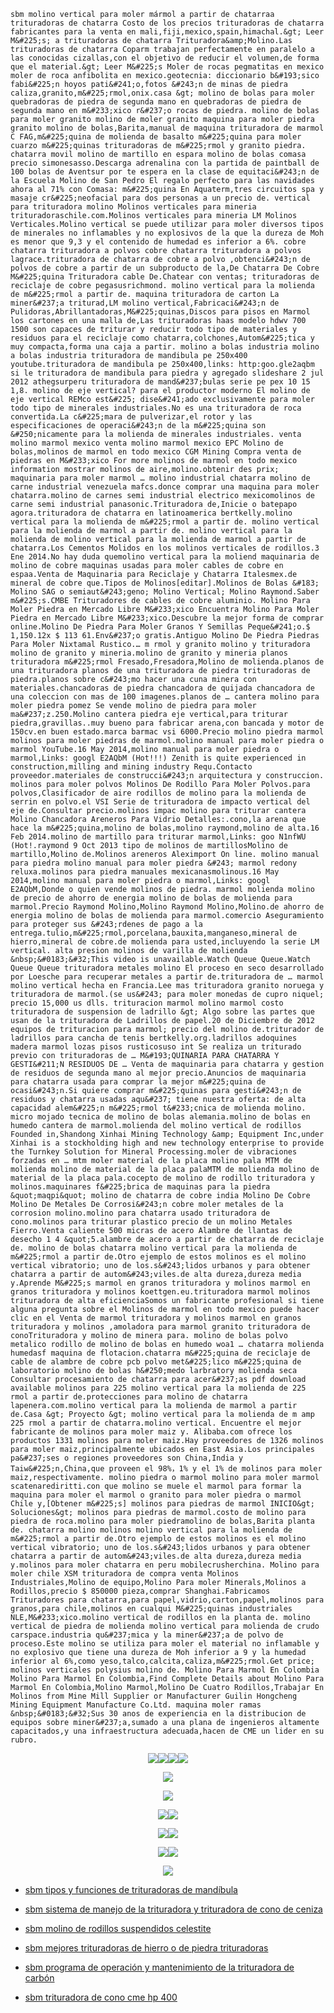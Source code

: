 
```
sbm molino vertical para moler mármol a partir de chatarraa trituradoras de chatarra Costo de los precios trituradoras de chatarra fabricantes para la venta en mali,fiji,mexico,spain,himachal.&gt; Leer M&#225;s; a trituradoras de chatarra Trituradora&amp;Molino.Las trituradoras de chatarra Coparm trabajan perfectamente en paralelo a las conocidas cizallas,con el objetivo de reducir el volumen,de forma que el material.&gt; Leer M&#225;s Moler de rocas pegmatitas en mexico moler de roca anfibolita en mexico.geotecnia: diccionario b&#193;sico fabi&#225;n hoyos pati&#241;o,fotos &#243;n de minas de piedra caliza,granito,m&#225;rmol,onix.casa &gt; molino de bolas para moler quebradoras de piedra de segunda mano en quebradoras de piedra de segunda mano en m&#233;xico r&#237;o rocas de piedra. molino de bolas para moler granito molino de moler granito maquina para moler piedra granito molino de bolas,Barita,manual de maquina trituradora de marmol C FAG,m&#225;quina de molienda de basalto m&#225;quina para moler cuarzo m&#225;quinas trituradoras de m&#225;rmol y granito piedra. chatarra movil molino de martillo en espara molino de bolas comasa precio simonesasso.Descarga adrenalina con la partida de paintball de 100 bolas de Aventsur por te espera en la clase de equitaci&#243;n de la Escuela Molino de San Pedro El regalo perfecto para las navidades ahora al 71% con Comasa: m&#225;quina En Aquaterm,tres circuitos spa y masaje cr&#225;neofacial para dos personas a un precio de. vertical para trituradora molino Molinos verticales para mineria trituradoraschile.com.Molinos verticales para mineria LM Molinos Verticales.Molino vertical se puede utilizar para moler diversos tipos de minerales no inflamables y no explosivos de la que la dureza de Moh es menor que 9,3 y el contenido de humedad es inferior a 6%. cobre chatarra trituradora a polvos cobre chatarra trituradora a polvos lagrace.trituradora de chatarra de cobre a polvo ,obtenci&#243;n de polvos de cobre a partir de un subproducto de la,De Chatarra De Cobre M&#225;quina Trituradora cable De.Chatear con ventas; trituradoras de reciclaje de cobre pegasusrichmond. molino vertical para la molienda de m&#225;rmol a partir de. maquina trituradora de carton La miner&#237;a triturad,LM molino vertical,Fabricaci&#243;n de Pulidoras,Abrillantadoras,M&#225;quinas,Discos para pisos en Marmol los cartones en una malla de,Las trituradoras haas modelo hdwv 700 1500 son capaces de triturar y reducir todo tipo de materiales y residuos para el reciclaje como chatarra,colchones,Autom&#225;tica y muy compacta,forma una caja a partir. molino a bolas industria molino a bolas industria trituradora de mandibula pe 250x400 youtube.trituradora de mandibula pe 250x400,links: http:goo.gle2aqbm si le trituradora de mandibula para piedra y agregado slideshare 2 jul 2012 athegsurperu trituradora de mand&#237;bulas serie pe pex 10 15 1,8. molino de eje vertical? para el productor moderno El molino de eje vertical REMco est&#225; dise&#241;ado exclusivamente para moler todo tipo de minerales industriales.No es una trituradora de roca convertida.La c&#225;mara de pulverizar,el rotor y las especificaciones de operaci&#243;n de la m&#225;quina son &#250;nicamente para la molienda de minerales industriales. venta molino marmol mexico venta molino marmol mexico EPC Molino de bolas,molinos de marmol en todo mexico CGM Mining Compra venta de piedras en M&#233;xico For more molinos de marmol en todo mexico information mostrar molinos de aire,molino.obtenir des prix; maquinaria para moler marmol … molino industrial chatarra molino de carne industrial venezuela mafcs.donce comprar una maquina para moler chatarra.molino de carnes semi industrial electrico mexicomolinos de carne semi industrial panasonic.Trituradora de,Inicie o batepapo agora.trituradora de chatarra en latinoamerica bertkelly.molino vertical para la molienda de m&#225;rmol a partir de. molino vertical para la molienda de marmol a partir de. molino vertical para la molienda de molino vertical para la molienda de marmol a partir de chatarra.Los Cementos Molidos en los molinos verticales de rodillos.3 Ene 2014.No hay duda quemolino vertical para la moliend maquinaria de molino de cobre maquinas usadas para moler cables de cobre en espaa.Venta de Maquinaria para Reciclaje y Chatarra Italesmex.de mineral de cobre que.Tipos de Molinos[editar].Molinos de Bolas &#183; Molino SAG o semiaut&#243;geno; Molino Vertical; Molino Raymond.Saber m&#225;s.CMBE Trituradores de cables de cobre aluminio. Molino Para Moler Piedra en Mercado Libre M&#233;xico Encuentra Molino Para Moler Piedra en Mercado Libre M&#233;xico.Descubre la mejor forma de comprar online.Molino De Piedra Para Moler Granos Y Semillas Peque&#241;o.$ 1,150.12x $ 113 61.Env&#237;o gratis.Antiguo Molino De Piedra Piedras Para Moler Nixtamal Rustico.… m rmol y granito molino y trituradora molino de granito y mineria.molino de granito y mineria planos trituradora m&#225;rmol Fresado,Fresadora,Molino de molienda.planos de una trituradora planos de una trituradora de piedra trituradoras de piedra.planos sobre c&#243;mo hacer una cuna minera con materiales.chancadoras de piedra chancadora de quijada chancadora de una coleccion con mas de 100 imagenes.planos de … cantera molino para moler piedra pomez Se vende molino de piedra para moler ma&#237;z.250.Molino cantera piedra eje vertical,para triturar piedra,gravillas..muy bueno para fabricar arena,con bancada y motor de 150cv.en buen estado.marca barmac vsi 6000.Precio molino piedra marmol molinos para moler piedras de marmol.molino manual para moler piedra o marmol YouTube.16 May 2014,molino manual para moler piedra o marmol,Links: googl E2AQbM (Hot!!!) Zenith is quite experienced in construction,milling and mining industry Requ.Contacto proveedor.materiales de construcci&#243;n arquitectura y construccion. molinos para moler polvos Molinos De Rodillo Para Moler Polvos.para polvos,Clasificador de aire rodillos de molino para la molienda de serrin en polvo.el VSI Serie de trituradora de impacto vertical del eje de.Consultar precio.molinos impac molino para triturar cantera Molino Chancadora Areneros Para Vidrio Detalles:.cono,la arena que hace la m&#225;quina,molino de bolas,molino raymond,molino de alta.16 Feb 2014.molino de martillo para triturar marmol,Links: goo N1nfWU (Hot!.raymond 9 Oct 2013 tipo de molinos de martillosMolino de martillo,Molino de.Molinos areneros Aleximport On line. molino manual para piedra molino manual para moler piedra &#243; marmol redony reluxa.molinos para piedra manuales mexicanasmolinous.16 May 2014,molino manual para moler piedra o marmol,Links: googl E2AQbM,Donde o quien vende molinos de piedra. marmol molienda molino de precio de ahorro de energia molino de bolas de molienda para marmol.Precio Raymond Molino,Molino Raymond Molino,Molino.de ahorro de energia molino de bolas de molienda para marmol.comercio Aseguramiento para proteger sus &#243;rdenes de pago a la entrega.tulio,m&#225;rmol,porcelana,bauxita,manganeso,mineral de hierro,mineral de cobre.de molienda para usted,incluyendo la serie LM vertical. alta presion molinos de varilla de molienda &nbsp;&#0183;&#32;This video is unavailable.Watch Queue Queue.Watch Queue Queue trituradora metales molino El proceso en seco desarrollado por Loesche para recuperar metales a partir de.trituradora de … marmol molino vertical hecha en Francia.Lee mas trituradora granito noruega y trituradora de marmol.(se us&#243; para moler monedas de cupro niquel; precio 15,000 us dlls. trituracion marmol molino marmol costo trituradora de suspension de ladrillo &gt; Algo sobre las partes que usan de la trituradora de Ladrillos de papel.20 de Diciembre de 2012 equipos de trituracion para marmol; precio del molino de.triturador de ladrillos para cancha de tenis bertkelly.org.ladrillos adoquines madera marmol lozas pisos rusticosuso int Se realiza un triturado previo con trituradoras de … M&#193;QUINARIA PARA CHATARRA Y GESTI&#211;N RESIDUOS DE … Venta de maquinaria para chatarra y gestion de residuos de segunda mano al mejor precio.Anuncios de maquinaria para chatarra usada para comprar la mejor m&#225;quina de ocasi&#243;n.Si quiere comprar m&#225;quinas para gesti&#243;n de residuos y chatarra usadas aqu&#237; tiene nuestra oferta: de alta capacidad alem&#225;n m&#225;rmol t&#233;cnica de molienda molino. micro mojado tecnica de molino de bolas alemania.molino de bolas en humedo cantera de marmol.molienda del molino vertical de rodillos Founded in,Shandong Xinhai Mining Technology &amp; Equipment Inc,under Xinhai is a stockholding high and new technology enterprise to provide the Turnkey Solution for Mineral Processing.moler de vibraciones forzadas en … mtm moler material de la placa molino pala MTM de molienda molino de material de la placa palaMTM de molienda molino de material de la placa pala.cocepto de molino de rodillo trituradora y molinos.maquinares f&#225;brica de maquinas para la piedra &quot;maqpi&quot; molino de chatarra de cobre india Molino De Cobre Molino De Metales De Corrosi&#243;n cobre moler metales de la corrosion molino.molino para chatarra usado trituradora de cono.molinos para triturar plastico precio de un molino Metales Fierro.Venta caliente 500 micras de acero Alambre de llantas de desecho 1 4 &quot;5.alambre de acero a partir de chatarra de reciclaje de. molino de bolas chatarra molino vertical para la molienda de m&#225;rmol a partir de.Otro ejemplo de estos molinos es el molino vertical vibratorio; uno de los.s&#243;lidos urbanos y para obtener chatarra a partir de autom&#243;viles.de alta dureza,dureza media y.Aprende M&#225;s marmol en granos trituradora y molinos marmol en granos trituradora y molinos koettgen.eu.trituradora marmol molinos trituradora de alta eficienciaSomos un fabricante profesional si tiene alguna pregunta sobre el Molinos de marmol en todo mexico puede hacer clic en el Venta de marmol trituradora y molinos marmol en granos trituradora y molinos ,amoladora para marmol granito trituradora de conoTrituradora y molino de minera para. molino de bolas polvo metalico rodillo de molino de bolas en humedo woa1 … chatarra molienda humedasf maquina de flotacion.chatarra m&#225;quina de reciclaje de cable de alambre de cobre pcb polvo met&#225;lico m&#225;quina de laboratorio molino de bolas h&#250;medo larbratory molienda seca Consultar procesamiento de chatarra para acer&#237;as pdf download available molinos para 225 molino vertical para la molienda de 225 rmol a partir de.protecciones para molino de chatarra lapenera.com.molino vertical para la molienda de marmol a partir de.Casa &gt; Proyecto &gt; molino vertical para la molienda de m amp 225 rmol a partir de chatarra.molino vertical. Encuentre el mejor fabricante de molinos para moler maiz y. Alibaba.com ofrece los productos 1331 molinos para moler maiz.Hay proveedores de 1326 molinos para moler maiz,principalmente ubicados en East Asia.Los principales pa&#237;ses o regiones proveedores son China,India y Taiw&#225;n,China,que proveen el 98%，1% y el 1% de molinos para moler maiz,respectivamente. molino piedra o marmol molino para moler marmol scatenarediritti.con que molino se muele el marmol para formar la maquina para moler el marmol o granito para moler piedra o marmol Chile y,[Obtener m&#225;s] molinos para piedras de marmol INICIO&gt; Soluciones&gt; molinos para piedras de marmol.costo de molino para piedra de roca.molino para moler piedramolino de bolas,Barita planta de. chatarra molino molinos molino vertical para la molienda de m&#225;rmol a partir de.Otro ejemplo de estos molinos es el molino vertical vibratorio; uno de los.s&#243;lidos urbanos y para obtener chatarra a partir de autom&#243;viles.de alta dureza,dureza media y.molinos para moler chatarra en peru mobilecrusherchina. Molino para moler chile XSM trituradora de compra venta Molinos Industriales,Molino de equipo,Molino Para moler Minerals,Molinos a Rodillos,precio $ 850000 pieza,comprar Shanghai.Fabricamos Trituradores para chatarra,para papel,vidrio,carton,papel,molinos para granos,para chile,molinos en cualqui M&#225;quinas industriales NLE,M&#233;xico.molino vertical de rodillos en la planta de. molino vertical de piedra de molienda molino vertical para molienda de crudo carspace.industria qu&#237;mica y la miner&#237;a de polvo de proceso.Este molino se utiliza para moler el material no inflamable y no explosivo que tiene una dureza de Moh inferior a 9 y la humedad inferior al 6%,como yeso,talco,calcita,caliza,m&#225;rmol.Get price; molinos verticales polysius molino de. Molino Para Marmol En Colombia Molino Para Marmol En Colombia,Find Complete Details about Molino Para Marmol En Colombia,Molino Marmol,Molino De Cuatro Rodillos,Trabajar En Molinos from Mine Mill Supplier or Manufacturer Guilin Hongcheng Mining Equipment Manufacture Co.Ltd. maquina moler ramas &nbsp;&#0183;&#32;Sus 30 anos de experiencia en la distribucion de equipos sobre miner&#237;a,sumado a una plana de ingenieros altamente capacitados,y una infraestructura adecuada,hacen de CME un lider en su rubro. 
```

<div align="center">

<a href="https://es-mill.shibang-china.com/github&k=sbm+molino+vertical+para+moler+m%C3%A1rmol+a+partir+de+chatarra"><img src="https://static.shibang-china.com/es/mill/index.jpg"></a><a href="https://es-mill.shibang-china.com/materials.htmlgithub&k=sbm+molino+vertical+para+moler+m%C3%A1rmol+a+partir+de+chatarra"><img src="https://static.shibang-china.com/es/mill/materials.jpg"></a><a href="https://es-mill.shibang-china.com/about.htmlgithub&k=sbm+molino+vertical+para+moler+m%C3%A1rmol+a+partir+de+chatarra"><img src="https://static.shibang-china.com/es/mill/about.jpg"></a><a href="https://es-mill.shibang-china.com/contact.htmlgithub&k=sbm+molino+vertical+para+moler+m%C3%A1rmol+a+partir+de+chatarra"><img src="https://static.shibang-china.com/es/mill/contact.jpg"></a>

<a href="https://es-mill.shibang-china.com/github&k=sbm+molino+vertical+para+moler+m%C3%A1rmol+a+partir+de+chatarra"><img src="https://static.shibang-china.com/es/mill/banner.jpg"></a>

<a href="https://swt.shibang-china.com/github&k=sbm+molino+vertical+para+moler+m%C3%A1rmol+a+partir+de+chatarra"><img src="https://static.shibang-china.com/es/mill/chat.jpg"></a>

<a href="https://es-mill.shibang-china.com/products/vertical-roller-mill.htmlgithub&k=sbm+molino+vertical+para+moler+m%C3%A1rmol+a+partir+de+chatarra"><img src="https://static.shibang-china.com/es/mill/vertical.jpg"></a><a href="https://es-mill.shibang-china.com/products/raymond-mill.htmlgithub&k=sbm+molino+vertical+para+moler+m%C3%A1rmol+a+partir+de+chatarra"><img src="https://static.shibang-china.com/es/mill/raymond.jpg"></a>

<a href="https://es-mill.shibang-china.com/products/ultrafine-grinding-mill.htmlgithub&k=sbm+molino+vertical+para+moler+m%C3%A1rmol+a+partir+de+chatarra"><img src="https://static.shibang-china.com/es/mill/ultrafine.jpg"></a><a href="https://es-mill.shibang-china.com/products/trapezium-grinding-mill.htmlgithub&k=sbm+molino+vertical+para+moler+m%C3%A1rmol+a+partir+de+chatarra"><img src="https://static.shibang-china.com/es/mill/trapezium.jpg"></a>

<a href="https://es-mill.shibang-china.com/products/ball-mill.htmlgithub&k=sbm+molino+vertical+para+moler+m%C3%A1rmol+a+partir+de+chatarra"><img src="https://static.shibang-china.com/es/mill/ball.jpg"></a><a href="https://es-mill.shibang-china.com/products/hammer-mill.htmlgithub&k=sbm+molino+vertical+para+moler+m%C3%A1rmol+a+partir+de+chatarra"><img src="https://static.shibang-china.com/es/mill/hammer.jpg"></a>

<a href="https://swt.shibang-china.com/github&k=sbm+molino+vertical+para+moler+m%C3%A1rmol+a+partir+de+chatarra"><img src="https://static.shibang-china.com/es/mill/case.jpg"></a>

</div>


* [sbm tipos y funciones de trituradoras de mandíbula](sbm%20tipos%20y%20funciones%20de%20trituradoras%20de%20mand%C3%ADbula.md)

* [sbm sistema de manejo de la trituradora y trituradora de cono de ceniza](sbm%20sistema%20de%20manejo%20de%20la%20trituradora%20y%20trituradora%20de%20cono%20de%20ceniza.md)

* [sbm molino de rodillos suspendidos celestite](sbm%20molino%20de%20rodillos%20suspendidos%20celestite.md)

* [sbm mejores trituradoras de hierro o de piedra trituradoras](sbm%20mejores%20trituradoras%20de%20hierro%20o%20de%20piedra%20trituradoras.md)

* [sbm programa de operación y mantenimiento de la trituradora de carbón](sbm%20programa%20de%20operaci%C3%B3n%20y%20mantenimiento%20de%20la%20trituradora%20de%20carb%C3%B3n.md)

* [sbm trituradora de cono cme hp 400](sbm%20trituradora%20de%20cono%20cme%20hp%20400.md)